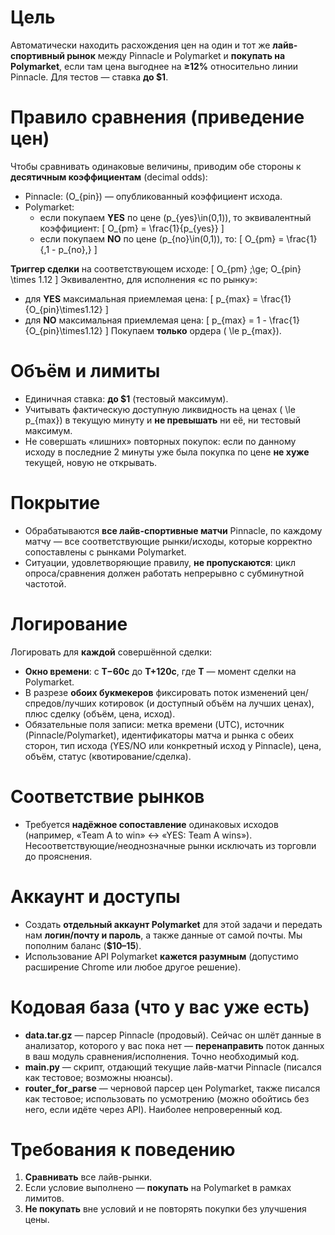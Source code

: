# Цель

Автоматически находить расхождения цен на один и тот же **лайв-спортивный рынок** между Pinnacle и Polymarket и **покупать на Polymarket**, если там цена выгоднее на **≥12%** относительно линии Pinnacle. Для тестов — ставка **до $1**.

# Правило сравнения (приведение цен)

Чтобы сравнивать одинаковые величины, приводим обе стороны к **десятичным коэффициентам** (decimal odds):

- Pinnacle: \(O_{pin}\) — опубликованный коэффициент исхода.
- Polymarket:
  - если покупаем **YES** по цене \(p_{yes}\in(0,1)\), то эквивалентный коэффициент:
    \[
    O_{pm} = \frac{1}{p_{yes}}
    \]
  - если покупаем **NO** по цене \(p_{no}\in(0,1)\), то:
    \[
    O_{pm} = \frac{1}{\,1 - p_{no}\,}
    \]

**Триггер сделки** на соответствующем исходе:
\[
O_{pm} \;\ge\; O_{pin} \times 1.12
\]
Эквивалентно, для исполнения «с по рынку»:

- для **YES** максимальная приемлемая цена:
  \[
  p_{max} = \frac{1}{O_{pin}\times1.12}
  \]
- для **NO** максимальная приемлемая цена:
  \[
  p_{max} = 1 - \frac{1}{O_{pin}\times1.12}
  \]
Покупаем **только** ордера \( \le p_{max}\).

# Объём и лимиты

- Единичная ставка: **до $1** (тестовый максимум).
- Учитывать фактическую доступную ликвидность на ценах \( \le p_{max}\) в текущую минуту и **не превышать** ни её, ни тестовый максимум.
- Не совершать «лишних» повторных покупок: если по данному исходу в последние 2 минуты уже была покупка по цене **не хуже** текущей, новую не открывать.

# Покрытие

- Обрабатываются **все лайв-спортивные матчи** Pinnacle, по каждому матчу — все соответствующие рынки/исходы, которые корректно сопоставлены с рынками Polymarket.
- Ситуации, удовлетворяющие правилу, **не пропускаются**: цикл опроса/сравнения должен работать непрерывно с субминутной частотой.

# Логирование

Логировать для **каждой** совершённой сделки:

- **Окно времени**: с **T−60с** до **T+120с**, где **T** — момент сделки на Polymarket.
- В разрезе **обоих букмекеров** фиксировать поток изменений цен/спредов/лучших котировок (и доступный объём на лучших ценах), плюс сделку (объём, цена, исход).
- Обязательные поля записи: метка времени (UTC), источник (Pinnacle/Polymarket), идентификаторы матча и рынка с обеих сторон, тип исхода (YES/NO или конкретный исход у Pinnacle), цена, объём, статус (квотирование/сделка).

# Соответствие рынков

- Требуется **надёжное сопоставление** одинаковых исходов (например, «Team A to win» ↔ «YES: Team A wins»). Несоответствующие/неоднозначные рынки исключать из торговли до прояснения.

# Аккаунт и доступы

- Создать **отдельный аккаунт Polymarket** для этой задачи и передать нам **логин/почту и пароль**, а также данные от самой почты. Мы пополним баланс (**$10–15**).
- Использование API Polymarket **кажется разумным** (допустимо расширение Chrome или любое другое решение).

# Кодовая база (что у вас уже есть)

- **data.tar.gz** — парсер Pinnacle (продовый). Сейчас он шлёт данные в анализатор, которого у вас пока нет — **перенаправить** поток данных в ваш модуль сравнения/исполнения. Точно необходимый код.
- **main.py** — скрипт, отдающий текущие лайв-матчи Pinnacle (писался как тестовое; возможны нюансы).
- **router_for_parse** — черновой парсер цен Polymarket, также писался как тестовое; использовать по усмотрению (можно обойтись без него, если идёте через API). Наиболее непроверенный код.

# Требования к поведению

1) **Сравнивать** все лайв-рынки.  
2) Если условие выполнено — **покупать** на Polymarket в рамках лимитов.  
3) **Не покупать** вне условий и не повторять покупки без улучшения цены.  
